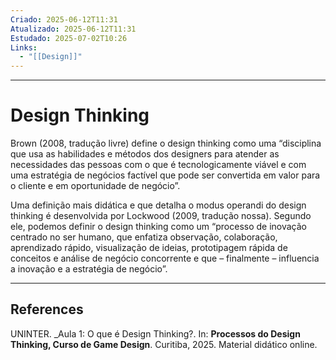 ```yaml
---
Criado: 2025-06-12T11:31
Atualizado: 2025-06-12T11:31
Estudado: 2025-07-02T10:26
Links:
  - "[[Design]]"
---
```

---
# Design Thinking

Brown (2008, tradução livre) define o design thinking como uma “disciplina que usa as habilidades e métodos dos designers para atender as necessidades das pessoas com o que é tecnologicamente viável e com uma estratégia de negócios factível que pode ser convertida em valor para o cliente e em oportunidade de negócio”.

Uma definição mais didática e que detalha o modus operandi do design thinking é desenvolvida por Lockwood (2009, tradução nossa). Segundo ele, podemos definir o design thinking como um “processo de inovação centrado no ser humano, que enfatiza observação, colaboração, aprendizado rápido, visualização de ideias, prototipagem rápida de conceitos e análise de negócio concorrente e que – finalmente – influencia a inovação e a estratégia de negócio”. 


---
## References

UNINTER.  _Aula 1: O que é Design Thinking?. In: **Processos do Design Thinking, Curso de Game Design**. Curitiba, 2025. Material didático online.